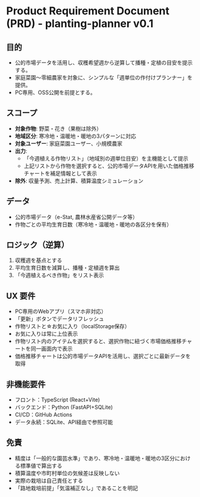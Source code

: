 # Product Requirement Document (PRD) - planting-planner v0.1

## 目的
- 公的市場データを活用し、収穫希望週から逆算して播種・定植の目安を提示する。
- 家庭菜園〜零細農家を対象に、シンプルな「週単位の作付けプランナー」を提供。
- PC専用、OSS公開を前提とする。

## スコープ
- **対象作物**: 野菜・花き（果樹は除外）
- **地域区分**: 寒冷地・温暖地・暖地の3パターンに対応
- **対象ユーザー**: 家庭菜園ユーザー、小規模農家
- **出力**:
  - 「今週植える作物リスト」（地域別の週単位目安）を主機能として提示
  - 上記リストから作物を選択すると、公的市場データAPIを用いた価格推移チャートを補足情報として表示
- **除外**: 収量予測、売上計算、積算温度シミュレーション

## データ
- 公的市場データ（e-Stat, 農林水産省公開データ等）
- 作物ごとの平均生育日数（寒冷地・温暖地・暖地の各区分を保有）

## ロジック（逆算）
1. 収穫週を基点とする
2. 平均生育日数を減算し、播種・定植週を算出
3. 「今週植えるべき作物」をリスト表示

## UX 要件
- PC専用のWebアプリ（スマホ非対応）
- 「更新」ボタンでデータリフレッシュ
- 作物リストと☆お気に入り（localStorage保存）
- お気に入りは常に上位表示
- 作物リスト内のアイテムを選択すると、選択作物に紐づく市場価格推移チャートを同一画面内で表示
- 価格推移チャートは公的市場データAPIを活用し、選択ごとに最新データを取得

## 非機能要件
- フロント：TypeScript (React+Vite)
- バックエンド：Python (FastAPI+SQLite)
- CI/CD：GitHub Actions
- データ永続：SQLite、API経由で参照可能

## 免責
- 精度は「一般的な園芸水準」であり、寒冷地・温暖地・暖地の3区分における標準値で算出する
- 積算温度や市町村単位の気候差は反映しない
- 実際の栽培は自己責任とする
- 「路地栽培前提」「気温補正なし」であることを明記
